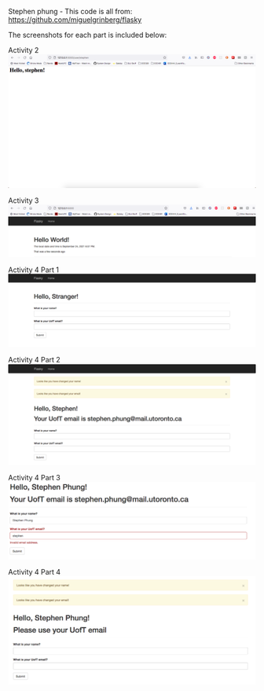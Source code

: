 Stephen phung - This code is all from: https://github.com/miguelgrinberg/flasky

The screenshots for each part is included below:

Activity 2 ![Activity_2](./Screenshots/Lab2-Activity2.png)

Activity 3 ![Activity_3](./Screenshots/Lab2-Activity3.png)

Activity 4 Part 1 ![Activity_4_Part_1](./Screenshots/Lab2-Activity4-Pt1.png)

Activity 4 Part 2 ![Activity_4_Part_2](./Screenshots/Lab2-Activity4-Pt2.png)

Activity 4 Part 3 ![Activity_4_Part_3](./Screenshots/Lab2-Activity4-Pt3.png)

Activity 4 Part 4 ![Activity_4_Part_4](./Screenshots/Lab2-Activity4-Pt4.png)
